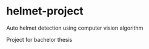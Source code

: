 # helmet-project
Auto helmet detection using computer vision algorithm

Project for bachelor thesis
